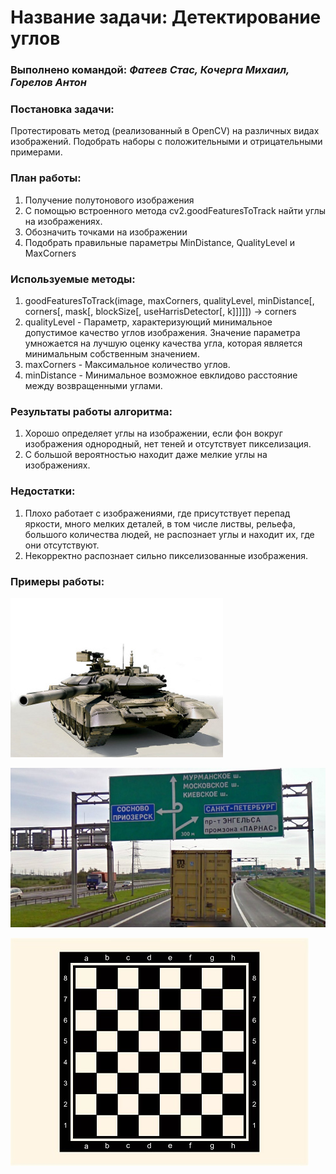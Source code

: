 # Название задачи: Детектирование углов

### Выполнено командой: *Фатеев Стас, Кочерга Михаил, Горелов Антон*

### Постановка задачи:
Протестировать метод (реализованный в OpenCV) на различных видах изображений.
Подобрать наборы с положительными и отрицательными примерами.

### План работы:
1. Получение полутонового изображения
2. С помощью встроенного метода cv2.goodFeaturesToTrack найти углы на изображениях.
3. Обозначить точками на изображении
4. Подобрать правильные параметры MinDistance, QualityLevel и MaxCorners

### Используемые методы:
1. goodFeaturesToTrack(image, maxCorners, qualityLevel, minDistance[, corners[, mask[, blockSize[, useHarrisDetector[, k]]]]]) → corners
2. qualityLevel - Параметр, характеризующий минимальное допустимое качество углов изображения. Значение параметра умножается на лучшую оценку качества угла, которая является минимальным собственным значением.
3. maxCorners   - Максимальное количество углов.
4. minDistance  - Минимальное возможное евклидово расстояние между возвращенными углами.

### Результаты работы алгоритма:
1. Хорошо определяет углы на изображении, если фон вокруг изображения однородный, нет теней и отсутствует пикселизация.
2. С большой вероятностью находит даже мелкие углы на изображениях.

### Недостатки:
1. Плохо работает с изображениями, где присутствует перепад яркости, много мелких деталей, в том числе листвы, рельефа, большого количества людей, не распознает углы и находит их, где они отсутствуют.
2. Некорректно распознает сильно пикселизованные изображения.

### Примеры работы:
![](good/14.jpg?raw=true)

![](good/15.jpg?raw=true)

![](good/412.jpg?raw=true)
